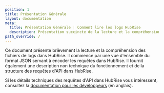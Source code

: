 ```yaml
---
position: 1
title: Présentation Générale
layout: documentation
meta:
  title: Présentation Générale | Comment lire les logs HubRise
  description: Présentation succincte de la lecture et la compréhension des fichiers de logs et de requêtes dans HubRise. 
path_override: /
---
```


Ce document présente brièvement la lecture et la compréhension des fichiers de logs dans HubRise. Il commence par une vue d'ensemble du format JSON servant à encoder les requêtes dans HubRise. Il fournit également une description non technique du fonctionnement et de la structure des requêtes d'API dans HubRise.

Si les détails techniques des requêtes d'API dans HubRise vous intéressent, consultez la [documentation pour les développeurs](/developers/api/general-concepts/) (en anglais).
